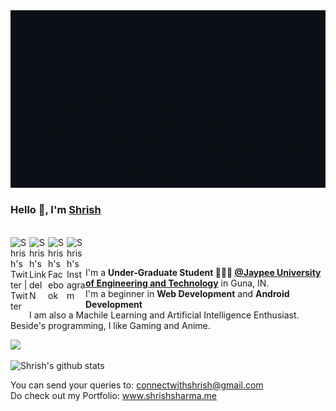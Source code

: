 <img src="https://github.com/shrish-sharma-git/shrish-sharma-git/blob/master/assets/header_git.gif" alt="Shrish Sharma Hero Image">

### Hello 👋, I'm [Shrish](https://shrishsharma.me) 

<br/>
<a href="https://twitter.com/shrish_sharma_">
  <img align="left" alt="Shrish's Twitter | Twitter" width="30px" src="https://image.flaticon.com/icons/svg/2111/2111703.svg" />
</a>
<a href="https://www.linkedin.com/in/shrish-sharma">
  <img align="left" alt="Shrish's LinkdeIN" width="30px" src="https://image.flaticon.com/icons/svg/2111/2111465.svg" />
</a>
<a href="https://www.facebook.com/shrish0608">
  <img align="left" alt="Shrish's Facebook" width="30px" src="https://image.flaticon.com/icons/svg/2111/2111342.svg" />
</a>
<a href="https://www.instagram.com/shrish_sharma_/">
  <img align="left" alt="Shrish's Instagram" width="30px" src="https://image.flaticon.com/icons/svg/2111/2111421.svg" />
</a><br /> <br />

I'm a **Under-Graduate Student 👨🏽‍💼 [@Jaypee University of Engineering and Technology](https://www.juet.ac.in)** in Guna, IN. <br />
I'm a beginner in **Web Development** and **Android Development** <br />
I am also a Machile Learning and Artificial Intelligence Enthusiast. <br />
Beside's programming, I like Gaming and Anime. <br />

![](https://komarev.com/ghpvc/?username=shrish-sharma-git)

![Shrish's github stats](https://github-readme-stats.vercel.app/api?username=shrish-sharma-git&count_private=true&theme=github_dark&show_icons=true)

You can send your queries to: <connectwithshrish@gmail.com> <br/>
Do check out my Portfolio: www.shrishsharma.me 

